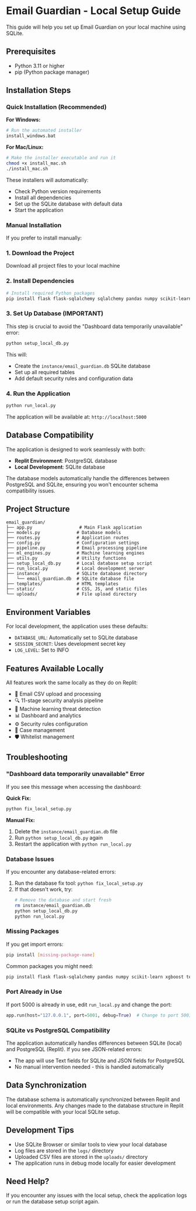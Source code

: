 # Email Guardian - Local Setup Guide

This guide will help you set up Email Guardian on your local machine using SQLite.

## Prerequisites

- Python 3.11 or higher
- pip (Python package manager)

## Installation Steps

### Quick Installation (Recommended)

**For Windows:**
```bash
# Run the automated installer
install_windows.bat
```

**For Mac/Linux:**
```bash
# Make the installer executable and run it
chmod +x install_mac.sh
./install_mac.sh
```

These installers will automatically:
- Check Python version requirements
- Install all dependencies
- Set up the SQLite database with default data
- Start the application

### Manual Installation

If you prefer to install manually:

### 1. Download the Project
Download all project files to your local machine

### 2. Install Dependencies
```bash
# Install required Python packages
pip install flask flask-sqlalchemy sqlalchemy pandas numpy scikit-learn xgboost textblob gunicorn werkzeug email-validator networkx psycopg2-binary imbalanced-learn
```

### 3. Set Up Database (IMPORTANT)
This step is crucial to avoid the "Dashboard data temporarily unavailable" error:
```bash
python setup_local_db.py
```

This will:
- Create the `instance/email_guardian.db` SQLite database
- Set up all required tables
- Add default security rules and configuration data

### 4. Run the Application
```bash
python run_local.py
```

The application will be available at: `http://localhost:5000`

## Database Compatibility

The application is designed to work seamlessly with both:
- **Replit Environment**: PostgreSQL database
- **Local Development**: SQLite database

The database models automatically handle the differences between PostgreSQL and SQLite, ensuring you won't encounter schema compatibility issues.

## Project Structure

```
email_guardian/
├── app.py                  # Main Flask application
├── models.py              # Database models  
├── routes.py              # Application routes
├── config.py              # Configuration settings
├── pipeline.py            # Email processing pipeline
├── ml_engines.py          # Machine learning engines
├── utils.py               # Utility functions
├── setup_local_db.py      # Local database setup script
├── run_local.py           # Local development server
├── instance/              # SQLite database directory
│   └── email_guardian.db  # SQLite database file
├── templates/             # HTML templates
├── static/                # CSS, JS, and static files
└── uploads/               # File upload directory
```

## Environment Variables

For local development, the application uses these defaults:
- `DATABASE_URL`: Automatically set to SQLite database
- `SESSION_SECRET`: Uses development secret key
- `LOG_LEVEL`: Set to INFO

## Features Available Locally

All features work the same locally as they do on Replit:

- 📧 Email CSV upload and processing
- 🔍 11-stage security analysis pipeline
- 🤖 Machine learning threat detection
- 📊 Dashboard and analytics
- ⚙️ Security rules configuration
- 📝 Case management
- 🛡️ Whitelist management

## Troubleshooting

### "Dashboard data temporarily unavailable" Error
If you see this message when accessing the dashboard:

**Quick Fix:**
```bash
python fix_local_setup.py
```

**Manual Fix:**
1. Delete the `instance/email_guardian.db` file
2. Run `python setup_local_db.py` again
3. Restart the application with `python run_local.py`

### Database Issues
If you encounter any database-related errors:
1. Run the database fix tool: `python fix_local_setup.py`
2. If that doesn't work, try:
   ```bash
   # Remove the database and start fresh
   rm instance/email_guardian.db
   python setup_local_db.py
   python run_local.py
   ```

### Missing Packages
If you get import errors:
```bash
pip install [missing-package-name]
```

Common packages you might need:
```bash
pip install flask flask-sqlalchemy pandas numpy scikit-learn xgboost textblob
```

### Port Already in Use
If port 5000 is already in use, edit `run_local.py` and change the port:
```python
app.run(host="127.0.0.1", port=5001, debug=True)  # Change to port 5001
```

### SQLite vs PostgreSQL Compatibility
The application automatically handles differences between SQLite (local) and PostgreSQL (Replit). If you see JSON-related errors:
- The app will use Text fields for SQLite and JSON fields for PostgreSQL
- No manual intervention needed - this is handled automatically

## Data Synchronization

The database schema is automatically synchronized between Replit and local environments. Any changes made to the database structure in Replit will be compatible with your local SQLite setup.

## Development Tips

- Use SQLite Browser or similar tools to view your local database
- Log files are stored in the `logs/` directory
- Uploaded CSV files are stored in the `uploads/` directory
- The application runs in debug mode locally for easier development

## Need Help?

If you encounter any issues with the local setup, check the application logs or run the database setup script again.